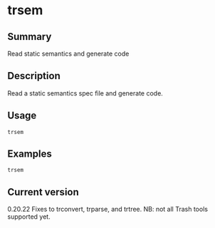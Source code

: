 # trsem

## Summary

Read static semantics and generate code

## Description

Read a static semantics spec file and generate code.

## Usage

    trsem

## Examples

    trsem

## Current version

0.20.22 Fixes to trconvert, trparse, and trtree. NB: not all Trash tools supported yet.
